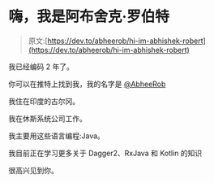 # 嗨，我是阿布舍克·罗伯特

> 原文:[https://dev.to/abheerob/hi-im-abhishek-robert](https://dev.to/abheerob/hi-im-abhishek-robert)

我已经编码 2 年了。

你可以在推特上找到我，我的名字是 [@AbheeRob](https://twitter.com/AbheeRob)

我住在印度的古尔冈。

我在休斯系统公司工作。

我主要用这些语言编程:Java。

我目前正在学习更多关于 Dagger2、RxJava 和 Kotlin 的知识

很高兴见到你。